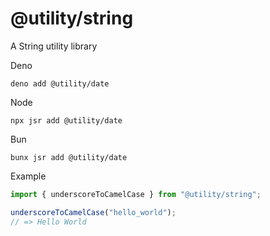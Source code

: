 # @utility/string

A String utility library

Deno
```shell
deno add @utility/date
```

Node
```shell
npx jsr add @utility/date
```

Bun
```shell
bunx jsr add @utility/date
```


Example

```typescript
import { underscoreToCamelCase } from "@utility/string";

underscoreToCamelCase("hello_world");
// => Hello World
```
